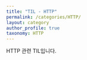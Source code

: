 ```yaml
---
title: "TIL - HTTP"
permalink: /categories/HTTP/
layout: category
author_profile: true
taxonomy: HTTP
---
```


HTTP 관련 TIL입니다.